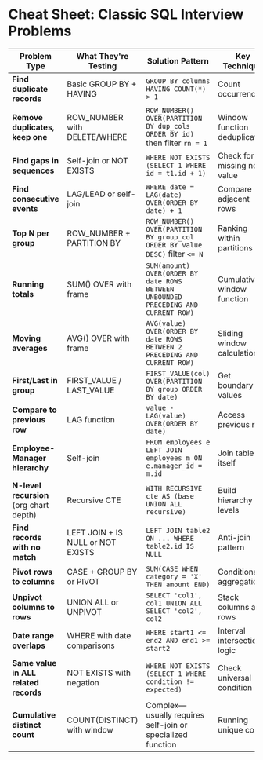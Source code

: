 # Cheat Sheet: Classic SQL Interview Problems

| Problem Type | What They're Testing | Solution Pattern | Key Technique |
|---|---|---|---|
| **Find duplicate records** | Basic GROUP BY + HAVING | `GROUP BY columns HAVING COUNT(*) > 1` | Count occurrences |
| **Remove duplicates, keep one** | ROW_NUMBER with DELETE/WHERE | `ROW_NUMBER() OVER(PARTITION BY dup_cols ORDER BY id)` then filter `rn = 1` | Window function deduplication |
| **Find gaps in sequences** | Self-join or NOT EXISTS | `WHERE NOT EXISTS (SELECT 1 WHERE id = t1.id + 1)` | Check for missing next value |
| **Find consecutive events** | LAG/LEAD or self-join | `WHERE date = LAG(date) OVER(ORDER BY date) + 1` | Compare adjacent rows |
| **Top N per group** | ROW_NUMBER + PARTITION BY | `ROW_NUMBER() OVER(PARTITION BY group_col ORDER BY value DESC)` filter `<= N` | Ranking within partitions |
| **Running totals** | SUM() OVER with frame | `SUM(amount) OVER(ORDER BY date ROWS BETWEEN UNBOUNDED PRECEDING AND CURRENT ROW)` | Cumulative window function |
| **Moving averages** | AVG() OVER with frame | `AVG(value) OVER(ORDER BY date ROWS BETWEEN 2 PRECEDING AND CURRENT ROW)` | Sliding window calculation |
| **First/Last in group** | FIRST_VALUE / LAST_VALUE | `FIRST_VALUE(col) OVER(PARTITION BY group ORDER BY date)` | Get boundary values |
| **Compare to previous row** | LAG function | `value - LAG(value) OVER(ORDER BY date)` | Access previous row |
| **Employee-Manager hierarchy** | Self-join | `FROM employees e LEFT JOIN employees m ON e.manager_id = m.id` | Join table to itself |
| **N-level recursion** (org chart depth) | Recursive CTE | `WITH RECURSIVE cte AS (base UNION ALL recursive)` | Build hierarchy levels |
| **Find records with no match** | LEFT JOIN + IS NULL or NOT EXISTS | `LEFT JOIN table2 ON ... WHERE table2.id IS NULL` | Anti-join pattern |
| **Pivot rows to columns** | CASE + GROUP BY or PIVOT | `SUM(CASE WHEN category = 'X' THEN amount END)` | Conditional aggregation |
| **Unpivot columns to rows** | UNION ALL or UNPIVOT | `SELECT 'col1', col1 UNION ALL SELECT 'col2', col2` | Stack columns as rows |
| **Date range overlaps** | WHERE with date comparisons | `WHERE start1 <= end2 AND end1 >= start2` | Interval intersection logic |
| **Same value in ALL related records** | NOT EXISTS with negation | `WHERE NOT EXISTS (SELECT 1 WHERE condition != expected)` | Check universal condition |
| **Cumulative distinct count** | COUNT(DISTINCT) with window | Complex—usually requires self-join or specialized function | Running unique count |

